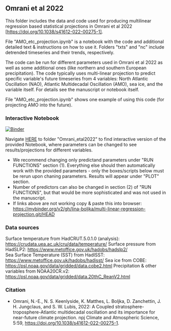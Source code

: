 ## Omrani et al 2022

This folder includes the data and code used for producing multilinear regression based statistical projections in Omrani et al 2022 [https://doi.org/10.1038/s41612-022-00275-1]. 

File "AMO_etc_projection.ipynb" is a notebook with the code and additional detailed text & instructions on how to use it.
Folders "txts" and "nc" include detrended timeseries and their trends, respectively. 

The code can be run for different parameters used in Omrani et al 2022 as well as some additional ones (like northern and southern European precipitation). The code typically uses multi-linear projection to predict specific variable's future timeseries from 4 variables: North Atlantic Oscillation (NAO), Atlantic Multidecadal Oscillation (AMO), sea ice, and the variable itself. For details see the manuscript or notebook itself.

File "AMO_etc_projection.ipynb" shows one example of using this code (for projecting AMO into the future).

### Interactive Notebook

[![Binder](https://mybinder.org/badge_logo.svg)](https://mybinder.org/v2/gh/lina-boljka/multi-linear-regression-projection.git/HEAD)

Navigate <a href="https://mybinder.org/v2/gh/lina-boljka/multi-linear-regression-projection.git/HEAD">HERE</a> to folder "Omrani_etal2022" to find interactive version of the provided Notebook, where parameters can be changed to see results/projections for different variables.
* We recommend changing only predictand parameters under "RUN FUNCTIONS" section (1). Everything else should then automatically work with the provided parameters - only the boxes/scripts below must be rerun upon chaning parameters. Results will appear under "PLOT" section.
* Number of predictors can also be changed in section (2) of "RUN FUNCTIONS", but that would be more sophisticated and was not used in the manuscript.
* If links above are not working copy & paste this into browser: https://mybinder.org/v2/gh/lina-boljka/multi-linear-regression-projection.git/HEAD

### Data sources
Surface temperature from HadCRUT.5.0.1.0 (analysis): https://crudata.uea.ac.uk/cru/data/temperature/
Surface pressure from HadSLP2: https://www.metoffice.gov.uk/hadobs/hadslp2/  
Sea Surface Temperature (SST) from HadISST: https://www.metoffice.gov.uk/hadobs/hadisst/
Sea ice from COBE: https://psl.noaa.gov/data/gridded/data.cobe2.html 
Precipitation & other variables from NOAA20CR.v2: https://psl.noaa.gov/data/gridded/data.20thC_ReanV2.html

### Citation
* Omrani, N.-E., N. S. Keenlyside, K. Matthes, L. Boljka, D. Zanchettin, J. H. Jungclaus, and S. W. Lubis, 2022: A Coupled stratosphere-troposphere-Atlantic multidecadal oscillation and its importance for near-future climate projection. npj Climate and Atmospheric Science, 5:59, https://doi.org/10.1038/s41612-022-00275-1. 

